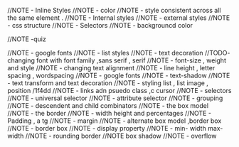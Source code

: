 //NOTE - Inline Styles
//NOTE - color
//NOTE - style consistent across all the same element .
//NOTE - Internal styles
//NOTE - external styles
//NOTE - css structure 
//NOTE - Selectors
//NOTE - backgrouncd color
<!-- //NOTE color values -->
<!-- //NOTE - named color -->
<!-- //NOTE - rgb color -->
<!-- //NOTE - hexadecimal -->
<!-- //NOTE - opacity rgba transparency -->
//NOTE -quiz
<!-- //NOTE - inheritance -->
//NOTE - google fonts
//NOTE - list styles
//NOTE - text decoration
//TODO- changing font with font family ,sans serif , serif 
//NOTE - font-size , weight and style
//NOTE - changing text alignment
//NOTE - line height , letter spacing  , wordspacing
//NOTE - google fonts
//NOTE - text-shadow
//NOTE - text transform and text decoration
//NOTE - styling list  , list image , position /1f4dd
//NOTE - links adn psuedo class ,c cursor
//NOTE - selectors
//NOTE - universal selector
//NOTE - attribute selector
//NOTE - grouping
//NOTE - descendent and child combinators
//NOTE - the box model
//NOTE - the border 
//NOTE - width height and percentages
//NOTE - Padding , a tg
//NOTE - margin
//NOTE - alternate box model ,border box
//NOTE - border box
//NOTE - display property
//NOTE - min- width  max- width
//NOTE - rounding border
//NOTE box shadow
//NOTE - overflow